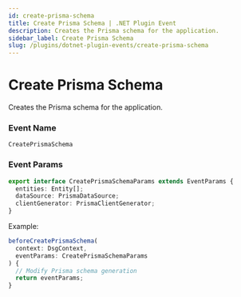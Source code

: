 ```yaml
---
id: create-prisma-schema
title: Create Prisma Schema | .NET Plugin Event
description: Creates the Prisma schema for the application.
sidebar_label: Create Prisma Schema
slug: /plugins/dotnet-plugin-events/create-prisma-schema
---
```


# Create Prisma Schema


Creates the Prisma schema for the application.

### Event Name

`CreatePrismaSchema`

### Event Params

```ts
export interface CreatePrismaSchemaParams extends EventParams {
  entities: Entity[];
  dataSource: PrismaDataSource;
  clientGenerator: PrismaClientGenerator;
}
```

Example:

```ts
beforeCreatePrismaSchema(
  context: DsgContext,
  eventParams: CreatePrismaSchemaParams
) {
  // Modify Prisma schema generation
  return eventParams;
}
```